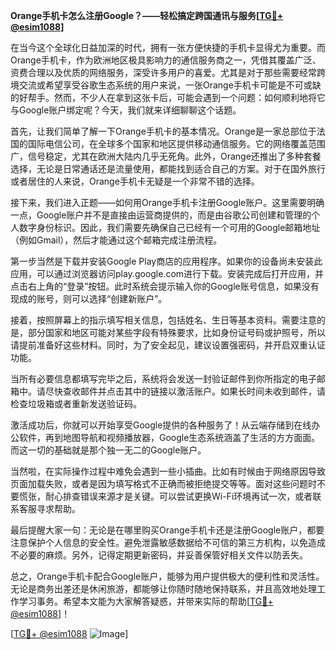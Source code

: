 **Orange手机卡怎么注册Google？——轻松搞定跨国通讯与服务[[TG💪+ @esim1088](https://t.me/s/esim1088)]**

在当今这个全球化日益加深的时代，拥有一张方便快捷的手机卡显得尤为重要。而Orange手机卡，作为欧洲地区极具影响力的通信服务商之一，凭借其覆盖广泛、资费合理以及优质的网络服务，深受许多用户的喜爱。尤其是对于那些需要经常跨境交流或希望享受谷歌生态系统的用户来说，一张Orange手机卡可能是不可或缺的好帮手。然而，不少人在拿到这张卡后，可能会遇到一个问题：如何顺利地将它与Google账户绑定呢？今天，我们就来详细聊聊这个话题。

首先，让我们简单了解一下Orange手机卡的基本情况。Orange是一家总部位于法国的国际电信公司，在全球多个国家和地区提供移动通信服务。它的网络覆盖范围广，信号稳定，尤其在欧洲大陆内几乎无死角。此外，Orange还推出了多种套餐选择，无论是日常通话还是流量使用，都能找到适合自己的方案。对于在国外旅行或者居住的人来说，Orange手机卡无疑是一个非常不错的选择。

接下来，我们进入正题——如何用Orange手机卡注册Google账户。这里需要明确一点，Google账户并不是直接由运营商提供的，而是由谷歌公司创建和管理的个人数字身份标识。因此，我们需要先确保自己已经有一个可用的Google邮箱地址（例如Gmail），然后才能通过这个邮箱完成注册流程。

第一步当然是下载并安装Google Play商店的应用程序。如果你的设备尚未安装此应用，可以通过浏览器访问play.google.com进行下载。安装完成后打开应用，并点击右上角的“登录”按钮。此时系统会提示输入你的Google账号信息，如果没有现成的账号，则可以选择“创建新账户”。

接着，按照屏幕上的指示填写相关信息，包括姓名、生日等基本资料。需要注意的是，部分国家和地区可能对某些字段有特殊要求，比如身份证号码或护照号，所以请提前准备好这些材料。同时，为了安全起见，建议设置强密码，并开启双重认证功能。

当所有必要信息都填写完毕之后，系统将会发送一封验证邮件到你所指定的电子邮箱中。请尽快查收邮件并点击其中的链接以激活账户。如果长时间未收到邮件，请检查垃圾箱或者重新发送验证码。

激活成功后，你就可以开始享受Google提供的各种服务了！从云端存储到在线办公软件，再到地图导航和视频播放器，Google生态系统涵盖了生活的方方面面。而这一切的基础就是那个独一无二的Google账户。

当然啦，在实际操作过程中难免会遇到一些小插曲。比如有时候由于网络原因导致页面加载失败，或者是因为填写格式不正确而被拒绝提交等等。面对这些问题时不要慌张，耐心排查错误来源才是关键。可以尝试更换Wi-Fi环境再试一次，或者联系客服寻求帮助。

最后提醒大家一句：无论是在哪里购买Orange手机卡还是注册Google账户，都要注意保护个人信息的安全性。避免泄露敏感数据给不可信的第三方机构，以免造成不必要的麻烦。另外，记得定期更新密码，并妥善保管好相关文件以防丢失。

总之，Orange手机卡配合Google账户，能够为用户提供极大的便利性和灵活性。无论是商务出差还是休闲旅游，都能够让你随时随地保持联系，并且高效地处理工作学习事务。希望本文能为大家解答疑惑，并带来实际的帮助[[TG💪+ @esim1088](https://t.me/s/esim1088)]！

[[TG💪+ @esim1088](https://t.me/s/esim1088) ![Image](https://i.postimg.cc/4NQfJmqS/Snipaste-2025-05-13-00-14-12.png)]
